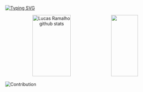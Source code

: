 ## 


[![Typing SVG](https://readme-typing-svg.herokuapp.com/?color=706fe5&size=35&center=true&vCenter=true&width=1000&lines=Sou+o++Lucas+Ramalho;Be+Welcome!+:%29)](https://git.io/typing-svg)
 
<div align="center">  
  <img width="49%" height="195px" src="https://github-readme-stats.vercel.app/api?username=lucasramallo&show_icons=true&count_private=true&hide_border=true&title_color=706fe5&icon_color=706fe5&text_color=c9d1d9&bg_color=0d1117" alt="Lucas Ramalho github stats" /> 
  <img width="41%" height="195px" src="https://github-readme-stats.vercel.app/api/top-langs/?username=lucasramallo&layout=compact&hide_border=true&title_color=706fe5&text_color=00bfbf&bg_color=0d1117" />
</div>

![Contribution](https://activity-graph.herokuapp.com/graph?username=lucasramallo&theme=gotham&hide_border=true&area=true)
